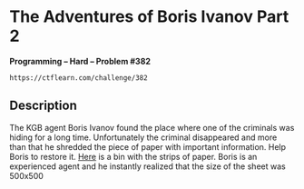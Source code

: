 # The Adventures of Boris Ivanov Part 2

**Programming – Hard – Problem #382**

`https://ctflearn.com/challenge/382`


## Description

The KGB agent Boris Ivanov found the place where one of the criminals was hiding
for a long time. Unfortunately the criminal disappeared and more than that he
shredded the piece of paper with important information. Help Boris to restore
it. [Here](./extra) is a bin with the strips of paper. Boris is an experienced
agent and he instantly realized that the size of the sheet was 500x500
